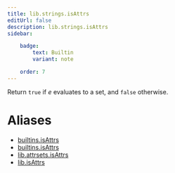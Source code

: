 ```yaml
---
title: lib.strings.isAttrs
editUrl: false
description: lib.strings.isAttrs
sidebar:

    badge:
        text: Builtin
        variant: note

    order: 7
---
```


Return `true` if *e* evaluates to a set, and `false` otherwise.


# Aliases

- [builtins.isAttrs](/nix-doc-comments/reference/builtins/builtins-isattrs)
- [builtins.isAttrs](/nix-doc-comments/reference/builtins/builtins-isattrs)
- [lib.attrsets.isAttrs](/nix-doc-comments/reference/lib/attrsets/lib-attrsets-isattrs)
- [lib.isAttrs](/nix-doc-comments/reference/lib/lib-isattrs)


